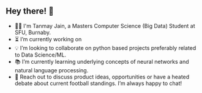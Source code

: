 <h2> Hey there! 👋 </h2>

- 🧑‍🎓 I'm Tanmay Jain, a Masters Computer Science (Big Data) Student at SFU, Burnaby. 
- ⏳ I’m currently working on 
- 💡 I’m looking to collaborate on python based projects preferably related to Data Science/ML.
- 📚 I’m currently learning underlying concepts of neural networks and natural language processing.
- 💬 Reach out to discuss product ideas, opportunities or have a heated debate about current football standings. I’m always happy to chat!

<!---
tanmayjain98/tanmayjain98 is a ✨ special ✨ repository because its `README.md` (this file) appears on your GitHub profile.
You can click the Preview link to take a look at your changes.
--->
